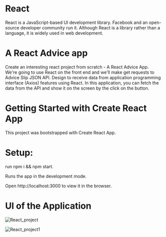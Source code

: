 # React

React is a JavaScript-based UI development library. Facebook and an open-source developer community run it. Although React is a library rather than a language, it is widely used in web development.

# A React Advice app
Create an interesting react project from scratch - A React Advice App. 
We're going to use React on the front end and we'll make get requests to Advice Slip JSON API.
Design to receive data from application programming interface (Axios) features using React.
In this application, you can fetch the data from the API and show it on the screen by the click on the button.

# Getting Started with Create React App
This project was bootstrapped with Create React App.

# Setup:
run npm i && npm start.

Runs the app in the development mode.

Open http://localhost:3000 to view it in the browser.


# UI of the Application 

![React_project](https://user-images.githubusercontent.com/112237188/215747975-7f251daa-4fd2-4de8-9e11-9efbbc290607.png)

![React_project1](https://user-images.githubusercontent.com/112237188/215751342-c27918f3-c238-4da0-ab1d-e35e9427c830.png)

